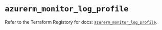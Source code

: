 # `azurerm_monitor_log_profile`

Refer to the Terraform Registory for docs: [`azurerm_monitor_log_profile`](https://www.terraform.io/docs/providers/azurerm/r/monitor_log_profile).
